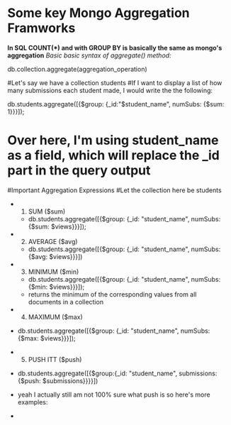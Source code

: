 
# Some key Mongo Aggregation Framworks 

**In SQL COUNT(*) and with GROUP BY is basically the same as mongo's aggregation** 
_Basic basic syntax of aggregate() method:_ 

db.collection.aggregate(aggregation_operation)

#Let's say we have a collection students
#If I want to display a list of how many submissions each student made, I would write the the following: 

db.students.aggregate([{$group: {_id:"$student_name", numSubs: {$sum: 1}}}]);
# Over here, I'm using student_name as a field, which will replace the _id part in the query output 

#Important Aggregation Expressions
#Let the collection here be students 
* 1. SUM ($sum) 
  * db.students.aggregate([{$group: {_id: "student_name", numSubs: {$sum: $views}}}]); 

* 2. AVERAGE ($avg) 
  * db.students.aggregate([{$group: {_id: "student_name", numSubs: {$avg: $views}}}])

* 3. MINIMUM ($min) 
  * db.students.aggregate([{$group: {_id: "student_name", numSubs: {$min: $views}}}]);
   * returns the minimum of the corresponding values from all documents in a collection
* 4. MAXIMUM ($max) 
 * db.students.aggregate([{$group: {_id: "student_name", numSubs: {$max: $views}}}]);
* 5. PUSH ITT ($push) 
 * db.students.aggregate([{$group:{_id: "student_name", submissions: {$push: $submissions}}}}])
  * yeah I actually still am not 100% sure what push is so here's more examples: 
  
*
